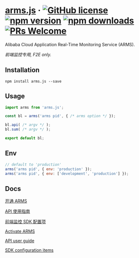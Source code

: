 # [arms.js](#) &middot; [![GitHub license](https://img.shields.io/badge/license-MIT-blue.svg)](https://github.com/chiaweilee/arms.js/blob/master/LICENSE) [![npm version](https://img.shields.io/npm/v/arms.js.svg?style=flat)](https://www.npmjs.com/package/arms.js) [![npm downloads](https://img.shields.io/npm/dm/arms.js.svg)](https://npmcharts.com/compare/arms.js?minimal=true) [![PRs Welcome](https://img.shields.io/badge/PRs-welcome-brightgreen.svg)](#)

Alibaba Cloud Application Real-Time Monitoring Service (ARMS).

*前端监控专用, F2E only.*

## Installation

```
npm install arms.js --save
```

## Usage

```js
import arms from 'arms.js';

const bl = arms('arms pid', { /* arms option */ });

bl.api( /* argv */ );
bl.sum( /* argv */ );

export default bl;
```

## Env

```js
// default to 'production'
arms('arms pid', { env: 'production' });
arms('arms pid', { env: ['development', 'production'] });
```

## Docs

[开通 ARMS](https://helpcdn.aliyun.com/document_detail/65257.html)

[API 使用指南](https://helpcdn.aliyun.com/document_detail/58657.html)

[前端监控 SDK 配置项](https://helpcdn.aliyun.com/document_detail/58655.html)

[Activate ARMS](https://www.alibabacloud.com/help/doc-detail/65257.htm)

[API user guide](https://www.alibabacloud.com/help/doc-detail/58657.htm)

[SDK configuration items](https://www.alibabacloud.com/help/doc-detail/58655.htm)
